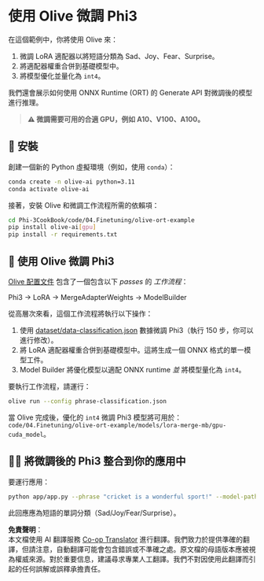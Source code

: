 <!--
CO_OP_TRANSLATOR_METADATA:
{
  "original_hash": "aed7639909ebbd1960507880cff2ae4c",
  "translation_date": "2025-04-04T05:25:36+00:00",
  "source_file": "code\\04.Finetuning\\olive-ort-example\\README.md",
  "language_code": "tw"
}
-->
# 使用 Olive 微調 Phi3

在這個範例中，你將使用 Olive 來：

1. 微調 LoRA 適配器以將短語分類為 Sad、Joy、Fear、Surprise。
2. 將適配器權重合併到基礎模型中。
3. 將模型優化並量化為 `int4`。

我們還會展示如何使用 ONNX Runtime (ORT) 的 Generate API 對微調後的模型進行推理。

> **⚠️ 微調需要可用的合適 GPU，例如 A10、V100、A100。**

## 💾 安裝

創建一個新的 Python 虛擬環境（例如，使用 `conda`）：

```bash
conda create -n olive-ai python=3.11
conda activate olive-ai
```

接著，安裝 Olive 和微調工作流程所需的依賴項：

```bash
cd Phi-3CookBook/code/04.Finetuning/olive-ort-example
pip install olive-ai[gpu]
pip install -r requirements.txt
```

## 🧪 使用 Olive 微調 Phi3
[Olive 配置文件](../../../../../code/04.Finetuning/olive-ort-example/phrase-classification.json) 包含了一個包含以下 *passes* 的 *工作流程*：

Phi3 -> LoRA -> MergeAdapterWeights -> ModelBuilder

從高層次來看，這個工作流程將執行以下操作：

1. 使用 [dataset/data-classification.json](../../../../../code/04.Finetuning/olive-ort-example/dataset/dataset-classification.json) 數據微調 Phi3（執行 150 步，你可以進行修改）。
2. 將 LoRA 適配器權重合併到基礎模型中。這將生成一個 ONNX 格式的單一模型工件。
3. Model Builder 將優化模型以適配 ONNX runtime *並* 將模型量化為 `int4`。

要執行工作流程，請運行：

```bash
olive run --config phrase-classification.json
```

當 Olive 完成後，優化的 `int4` 微調 Phi3 模型將可用於：`code/04.Finetuning/olive-ort-example/models/lora-merge-mb/gpu-cuda_model`。

## 🧑‍💻 將微調後的 Phi3 整合到你的應用中

要運行應用：

```bash
python app/app.py --phrase "cricket is a wonderful sport!" --model-path models/lora-merge-mb/gpu-cuda_model
```

此回應應為短語的單詞分類（Sad/Joy/Fear/Surprise）。

**免責聲明**：  
本文檔使用 AI 翻譯服務 [Co-op Translator](https://github.com/Azure/co-op-translator) 進行翻譯。我們致力於提供準確的翻譯，但請注意，自動翻譯可能會包含錯誤或不準確之處。原文檔的母語版本應被視為權威來源。對於重要信息，建議尋求專業人工翻譯。我們不對因使用此翻譯而引起的任何誤解或誤釋承擔責任。